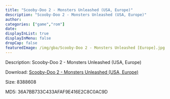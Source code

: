 ```yaml
---
title: "Scooby-Doo 2 - Monsters Unleashed (USA, Europe)"
description: "Scooby-Doo 2 - Monsters Unleashed (USA, Europe)"
author: 
categories: ["game","rom"]
date: 
displayInList: true
displayInMenu: false
dropCap: false
featuredImage: /img/gba/Scooby-Doo 2 - Monsters Unleashed [Europe].jpg
---
```


Description: Scooby-Doo 2 - Monsters Unleashed (USA, Europe)

Download: <a style="text-decoration:underline;" href="https://mega.nz/#!rKQiRKxD!gt0GLyIkri6_L37n3pknvVN3UIwK5KzS3Tcr0gY8T1s" target = "_blank" rel = "nofollow" > Scooby-Doo 2 - Monsters Unleashed (USA, Europe)</a>

Size: 8388608

MD5: 36A7BB733C433AFAF9E416E2C8C0AC9D

